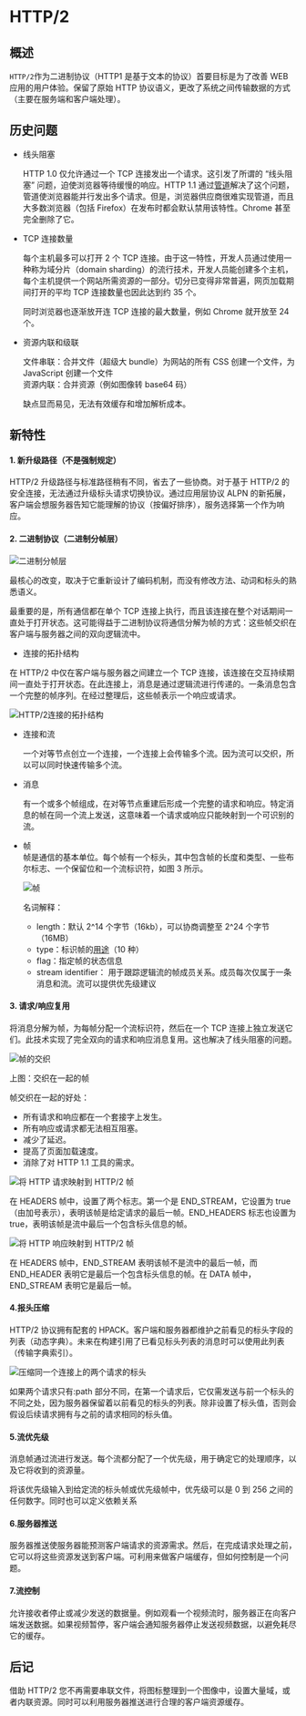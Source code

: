 # HTTP/2

## 概述

`HTTP/2`作为二进制协议（HTTP1 是基于文本的协议）首要目标是为了改善 WEB 应用的用户体验。保留了原始 HTTP 协议语义，更改了系统之间传输数据的方式（主要在服务端和客户端处理）。

## 历史问题

- 线头阻塞

  HTTP 1.0 仅允许通过一个 TCP 连接发出一个请求。这引发了所谓的 “线头阻塞” 问题，迫使浏览器等待缓慢的响应。HTTP 1.1 通过[管道](./http1.1中的管道技术.md)解决了这个问题，管道使浏览器能并行发出多个请求。但是，浏览器供应商很难实现管道，而且大多数浏览器（包括 Firefox）在发布时都会默认禁用该特性。Chrome 甚至完全删除了它。

- TCP 连接数量

  每个主机最多可以打开 2 个 TCP 连接。由于这一特性，开发人员通过使用一种称为域分片（domain sharding）的流行技术，开发人员能创建多个主机，每个主机提供一个网站所需资源的一部分。切分已变得非常普遍，网页加载期间打开的平均 TCP 连接数量也因此达到约 35 个。

  同时浏览器也逐渐放开连 TCP 连接的最大数量，例如 Chrome 就开放至 24 个。

- 资源内联和级联

  文件串联：合并文件（超级大 bundle）为网站的所有 CSS 创建一个文件，为 JavaScript 创建一个文件  
  资源内联：合并资源（例如图像转 base64 码）

  缺点显而易见，无法有效缓存和增加解析成本。

## 新特性

#### 1. 新升级路径（不是强制规定）

HTTP/2 升级路径与标准路径稍有不同，省去了一些协商。对于基于 HTTP/2 的安全连接，无法通过升级标头请求切换协议。通过应用层协议 ALPN 的新拓展，客户端会想服务器告知它能理解的协议（按偏好排序），服务选择第一个作为响应。

#### 2. 二进制协议（二进制分帧层）

![二进制分帧层](../static/HTTP/binary-framing-layer.webp)

最核心的改变，取决于它重新设计了编码机制，而没有修改方法、动词和标头的熟悉语义。

最重要的是，所有通信都在单个 TCP 连接上执行，而且该连接在整个对话期间一直处于打开状态。这可能得益于二进制协议将通信分解为帧的方式：这些帧交织在客户端与服务器之间的双向逻辑流中。

- 连接的拓扑结构

在 HTTP/2 中仅在客户端与服务器之间建立一个 TCP 连接，该连接在交互持续期间一直处于打开状态。在此连接上，消息是通过逻辑流进行传递的。一条消息包含一个完整的帧序列。在经过整理后，这些帧表示一个响应或请求。

![HTTP/2连接的拓扑结构](../static/HTTP/topology.png)

- 连接和流

  一个对等节点创立一个连接，一个连接上会传输多个流。因为流可以交织，所以可以同时快速传输多个流。

- 消息

  有一个或多个帧组成，在对等节点重建后形成一个完整的请求和响应。特定消息的帧在同一个流上发送，这意味着一个请求或响应只能映射到一个可识别的流。

- 帧  
  帧是通信的基本单位。每个帧有一个标头，其中包含帧的长度和类型、一些布尔标志、一个保留位和一个流标识符，如图 3 所示。

  ![帧](../static/HTTP/frames.png)

  名词解释：

  - length：默认 2^14 个字节（16kb），可以协商调整至 2^24 个字节（16MB）
  - type：标识帧的[用途](https://tools.ietf.org/html/rfc7540#section-11.2)（10 种）
  - flag：指定帧的状态信息
  - stream identifier： 用于跟踪逻辑流的帧成员关系。成员每次仅属于一条消息和流。流可以提供优先级建议

#### 3. 请求/响应复用

将消息分解为帧，为每帧分配一个流标识符，然后在一个 TCP 连接上独立发送它们。此技术实现了完全双向的请求和响应消息复用。这也解决了线头阻塞的问题。

![帧的交织](../static/HTTP/interweaved_streams.png)

上图：交织在一起的帧

帧交织在一起的好处：

- 所有请求和响应都在一个套接字上发生。
- 所有响应或请求都无法相互阻塞。
- 减少了延迟。
- 提高了页面加载速度。
- 消除了对 HTTP 1.1 工具的需求。

![将 HTTP 请求映射到 HTTP/2 帧](../static/HTTP/mapping_request.png)

在 HEADERS 帧中，设置了两个标志。第一个是 END_STREAM，它设置为 true（由加号表示），表明该帧是给定请求的最后一帧。END_HEADERS 标志也设置为 true，表明该帧是流中最后一个包含标头信息的帧。

![将 HTTP 响应映射到 HTTP/2 帧](../static/HTTP/mapping_response.png)

在 HEADERS 帧中，END_STREAM 表明该帧不是流中的最后一帧，而 END_HEADER 表明它是最后一个包含标头信息的帧。在 DATA 帧中，END_STREAM 表明它是最后一帧。

#### 4.报头压缩

HTTP/2 协议拥有配套的 HPACK。客户端和服务器都维护之前看见的标头字段的列表（动态字典）。未来在构建引用了已看见标头列表的消息时可以使用此列表（传输字典索引）。

![压缩同一个连接上的两个请求的标头](../static/HTTP/hpack_header_compression.png)

如果两个请求只有:path 部分不同，在第一个请求后，它仅需发送与前一个标头的不同之处，因为服务器保留着以前看见的标头的列表。除非设置了标头值，否则会假设后续请求拥有与之前的请求相同的标头值。

#### 5.流优先级

消息帧通过流进行发送。每个流都分配了一个优先级，用于确定它的处理顺序，以及它将收到的资源量。

将该优先级输入到给定流的标头帧或优先级帧中，优先级可以是 0 到 256 之间的任何数字。同时也可以定义依赖关系

#### 6.服务器推送

服务器推送使服务器能预测客户端请求的资源需求。然后，在完成请求处理之前，它可以将这些资源发送到客户端。可利用来做客户端缓存，但如何控制是一个问题。

#### 7.流控制

允许接收者停止或减少发送的数据量。例如观看一个视频流时，服务器正在向客户端发送数据。如果视频暂停，客户端会通知服务器停止发送视频数据，以避免耗尽它的缓存。

## 后记

借助 HTTP/2 您不再需要串联文件，将图标整理到一个图像中，设置大量域，或者内联资源。同时可以利用服务器推送进行合理的客户端资源缓存。
